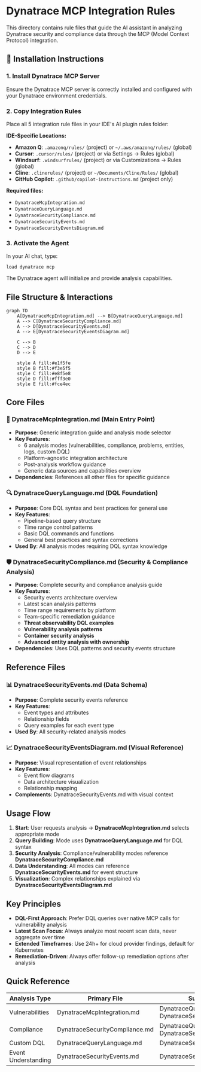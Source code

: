 # Dynatrace MCP Integration Rules

This directory contains rule files that guide the AI assistant in analyzing Dynatrace security and compliance data through the MCP (Model Context Protocol) integration.

## 🚀 Installation Instructions

### 1. Install Dynatrace MCP Server
Ensure the Dynatrace MCP server is correctly installed and configured with your Dynatrace environment credentials.

### 2. Copy Integration Rules
Place all 5 integration rule files in your IDE's AI plugin rules folder:

**IDE-Specific Locations:**
- **Amazon Q**: `.amazonq/rules/` (project) or `~/.aws/amazonq/rules/` (global)
- **Cursor**: `.cursor/rules/` (project) or via Settings → Rules (global)
- **Windsurf**: `.windsurfrules/` (project) or via Customizations → Rules (global)
- **Cline**: `.clinerules/` (project) or `~/Documents/Cline/Rules/` (global)
- **GitHub Copilot**: `.github/copilot-instructions.md` (project only)

**Required files:**
- `DynatraceMcpIntegration.md`
- `DynatraceQueryLanguage.md`
- `DynatraceSecurityCompliance.md`
- `DynatraceSecurityEvents.md`
- `DynatraceSecurityEventsDiagram.md`

### 3. Activate the Agent
In your AI chat, type:
```
load dynatrace mcp
```

The Dynatrace agent will initialize and provide analysis capabilities.

## File Structure & Interactions

```mermaid
graph TD
    A[DynatraceMcpIntegration.md] --> B[DynatraceQueryLanguage.md]
    A --> C[DynatraceSecurityCompliance.md]
    A --> D[DynatraceSecurityEvents.md]
    A --> E[DynatraceSecurityEventsDiagram.md]
    
    C --> B
    C --> D
    D --> E
    
    style A fill:#e1f5fe
    style B fill:#f3e5f5
    style C fill:#e8f5e8
    style D fill:#fff3e0
    style E fill:#fce4ec
```

## Core Files

### 🔄 **DynatraceMcpIntegration.md** (Main Entry Point)
- **Purpose**: Generic integration guide and analysis mode selector
- **Key Features**:
  - 6 analysis modes (vulnerabilities, compliance, problems, entities, logs, custom DQL)
  - Platform-agnostic integration architecture
  - Post-analysis workflow guidance
  - Generic data sources and capabilities overview
- **Dependencies**: References all other files for specific guidance

### 🔍 **DynatraceQueryLanguage.md** (DQL Foundation)
- **Purpose**: Core DQL syntax and best practices for general use
- **Key Features**:
  - Pipeline-based query structure
  - Time range control patterns
  - Basic DQL commands and functions
  - General best practices and syntax corrections
- **Used By**: All analysis modes requiring DQL syntax knowledge

### 🛡️ **DynatraceSecurityCompliance.md** (Security & Compliance Analysis)
- **Purpose**: Complete security and compliance analysis guide
- **Key Features**:
  - Security events architecture overview
  - Latest scan analysis patterns
  - Time range requirements by platform
  - Team-specific remediation guidance
  - **Threat observability DQL examples**
  - **Vulnerability analysis patterns**
  - **Container security analysis**
  - **Advanced entity analysis with ownership**
- **Dependencies**: Uses DQL patterns and security events structure

## Reference Files

### 📊 **DynatraceSecurityEvents.md** (Data Schema)
- **Purpose**: Complete security events reference
- **Key Features**:
  - Event types and attributes
  - Relationship fields
  - Query examples for each event type
- **Used By**: All security-related analysis modes

### 📈 **DynatraceSecurityEventsDiagram.md** (Visual Reference)
- **Purpose**: Visual representation of event relationships
- **Key Features**:
  - Event flow diagrams
  - Data architecture visualization
  - Relationship mapping
- **Complements**: DynatraceSecurityEvents.md with visual context

## Usage Flow

1. **Start**: User requests analysis → **DynatraceMcpIntegration.md** selects appropriate mode
2. **Query Building**: Mode uses **DynatraceQueryLanguage.md** for DQL syntax
3. **Security Analysis**: Compliance/vulnerability modes reference **DynatraceSecurityCompliance.md**
4. **Data Understanding**: All modes can reference **DynatraceSecurityEvents.md** for event structure
5. **Visualization**: Complex relationships explained via **DynatraceSecurityEventsDiagram.md**

## Key Principles

- **DQL-First Approach**: Prefer DQL queries over native MCP calls for vulnerability analysis
- **Latest Scan Focus**: Always analyze most recent scan data, never aggregate over time
- **Extended Timeframes**: Use 24h+ for cloud provider findings, default for Kubernetes
- **Remediation-Driven**: Always offer follow-up remediation options after analysis

## Quick Reference

| Analysis Type | Primary File | Supporting Files |
|---------------|--------------|------------------|
| Vulnerabilities | DynatraceMcpIntegration.md | DynatraceQueryLanguage.md, DynatraceSecurityEvents.md |
| Compliance | DynatraceSecurityCompliance.md | DynatraceQueryLanguage.md, DynatraceSecurityEvents.md |
| Custom DQL | DynatraceQueryLanguage.md | DynatraceSecurityEvents.md |
| Event Understanding | DynatraceSecurityEvents.md | DynatraceSecurityEventsDiagram.md |
